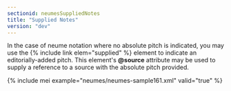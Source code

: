```yaml
---
sectionid: neumesSuppliedNotes
title: "Supplied Notes"
version: "dev"
---
```


In the case of neume notation where no absolute pitch is indicated, you may use the
{% include link elem="supplied" %} element to indicate an editorially-added pitch. This element's
**@source** attribute may be used to supply a reference to a source with the
absolute pitch provided.

{% include mei example="neumes/neumes-sample161.xml" valid="true" %}
